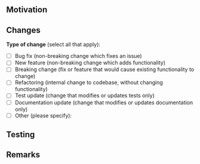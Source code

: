 ## Motivation

<!--- Why did you make this pull request? Provide context -->

## Changes

<!--- Provide a description of your changes -->

**Type of change** (select all that apply):

<!--- Place a `x` in all the boxes that apply -->
<!--- Remove all lines which do not apply -->

- [ ] Bug fix (non-breaking change which fixes an issue)
- [ ] New feature (non-breaking change which adds functionality)
- [ ] Breaking change (fix or feature that would cause existing functionality to change)
- [ ] Refactoring (internal change to codebase, without changing functionality)
- [ ] Test update (change that modifies or updates tests only)
- [ ] Documentation update (change that modifies or updates documentation only)
- [ ] Other (please specify):

## Testing

<!--- How did you test this pull request? -->

## Remarks

